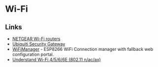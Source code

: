 # Wi-Fi

## Links

- [NETGEAR Wi-Fi routers](https://www.netgear.co.uk/landings/wifi6/)
- [Ubiquiti Security Gateway](https://www.ui.com/unifi-routing/usg/)
- [WiFiManager](https://github.com/tzapu/WiFiManager) - ESP8266 WiFi Connection manager with fallback web configuration portal.
- [Understand Wi-Fi 4/5/6/6E (802.11 n/ac/ax)](https://www.duckware.com/tech/wifi-in-the-us.html)

